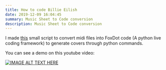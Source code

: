 ```yaml
---
title: How to code Billie Eilish
date: 2019-12-09 16:04:45
summary: Music Sheet to Code conversion
description: Music Sheet to Code conversion
---
```


I made [this](https://github.com/mathigatti/midi2code) small script to convert midi files into FoxDot code (A python live coding framework) to generate covers through python commands.

You can see a demo on this youtube video:

[![IMAGE ALT TEXT HERE](http://img.youtube.com/vi/fCMHcZfPvDA/0.jpg)](https://www.youtube.com/watch?v=fCMHcZfPvDA)